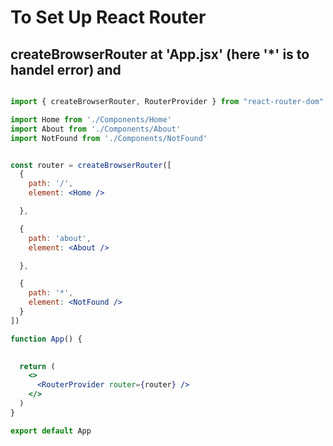 # To Set Up React Router

## createBrowserRouter at 'App.jsx' (here '*' is to handel error)  and   

``` jsx

import { createBrowserRouter, RouterProvider } from "react-router-dom"

import Home from './Components/Home'
import About from './Components/About'
import NotFound from './Components/NotFound'


const router = createBrowserRouter([
  {
    path: '/',
    element: <Home />

  },

  {
    path: 'about',
    element: <About />

  },

  {
    path: '*',
    element: <NotFound />
  }
])

function App() {

  
  return (
    <>
      <RouterProvider router={router} />
    </>
  )
}

export default App

```